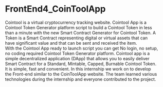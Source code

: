 # FrontEnd4_CoinToolApp
Cointool is a virtual cryptocurrency tracking website. Cointool App is a Cointool Token Generator platform script to build a Cointool Token in less than a minute with the new Smart Contract Generator for Cointool Token. 
A Token is a Smart Contract representing digital or virtual assets that can have significant value and that can be sent and received the item.  
With the Cointool App ready to launch script you can get No login, no setup, no coding required Cointool Token Generator platform. 
Cointool app is a simple decentralized application (DApp) that allows you to easily deliver Smart Contract for a Standard, Mintable, Capped, Burnable Cointool Token. 
It is  simple, fast and convenient.
In this internship we work on to develop the Front-end similar to the CoinToolApp website. The team learned various technologies during the internship and everyone contributed to the project.

